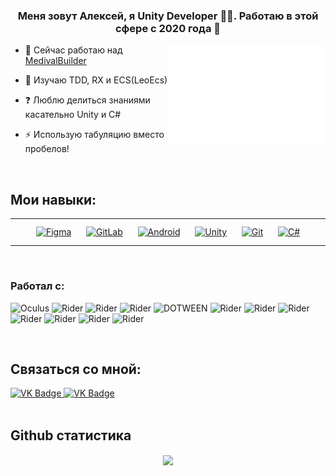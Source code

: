 ### <div align="center">Меня зовут Алексей, я Unity Developer 👨‍💻. Работаю в этой сфере с 2020 года 🚀</div>

<img align="right" alt="GIF" src="https://github.com/AlekseyBerezovskiy/AlekseyBerezovskiy/blob/main/Dog.gif?raw=true" width="250" height="160" />


- 🔭 Сейчас работаю над [MedivalBuilder](https://github.com/AlekseyBerezovskiy/MedivalBuilder)


- 🌱 Изучаю TDD, RX и ECS(LeoEcs)


- ❓ Люблю делиться знаниями касательно Unity и C#


- ⚡ Использую табуляцию вместо пробелов!


<br/>  


## Мои навыки:
<table><tr><td valign="top" width="33%">

<div align="center">  
<a href="https://www.figma.com/" target="_blank"><img style="margin: 10px" src="https://profilinator.rishav.dev/skills-assets/figma-icon.svg" alt="Figma" height="50" /></a>  
<a href="https://about.gitlab.com/" target="_blank"><img style="margin: 10px" src="https://profilinator.rishav.dev/skills-assets/gitlab.svg" alt="GitLab" height="50" /></a>  
<a href="https://www.android.com/intl/en_in/" target="_blank"><img style="margin: 10px" src="https://profilinator.rishav.dev/skills-assets/android-original-wordmark.svg" alt="Android" height="50" /></a>  
<a href="https://unity.com/" target="_blank"><img style="margin: 10px" src="https://profilinator.rishav.dev/skills-assets/unity.png" alt="Unity" height="50" /></a>  
<a href="https://github.com/" target="_blank"><img style="margin: 10px" src="https://profilinator.rishav.dev/skills-assets/git-scm-icon.svg" alt="Git" height="50" /></a>  
<a href="https://docs.microsoft.com/en-us/dotnet/csharp/" target="_blank"><img style="margin: 10px" src="https://profilinator.rishav.dev/skills-assets/csharp-original.svg" alt="C#" height="50" /></a>  
</div>

</td></tr></table>  

<br/>

### Работал с:


![Oculus](https://img.shields.io/static/v1?style=for-the-badge&message=Oculus&color=1C1E20&logo=Oculus&logoColor=FFFFFF&label=)
![Rider](https://img.shields.io/badge/Pico-green?style=for-the-badge&logo=Unity&logoColor==FFFFFF&label=)
![Rider](https://img.shields.io/badge/ARFoundation-orange?style=for-the-badge&logo=Unity&logoColor==FFFFFF&label=)
![Rider](https://img.shields.io/badge/BLE-black?style=for-the-badge&logo=bluetooth&logoColor==FFFFFF&label=)
![DOTWEEN](https://img.shields.io/static/v1?style=for-the-badge&message=DotWeen&color=4f7942&logo=Rider&logoColor=FFFFFF&label=)
![Rider](https://img.shields.io/static/v1?style=for-the-badge&message=Zenject&color=5e5e5e&logo=Rider&logoColor=FFFFFF&label=)
![Rider](https://img.shields.io/static/v1?style=for-the-badge&message=LeoECS&color=000000&logo=Rider&logoColor=FFFFFF&label=)
![Rider](https://img.shields.io/static/v1?style=for-the-badge&message=UniRx&color=f984e5&logo=Rider&logoColor=FFFFFF&label=)
![Rider](https://img.shields.io/badge/UniTask-blue?style=for-the-badge&logo=Rider&logoColor==FFFFFF&label=)
![Rider](https://img.shields.io/badge/Stateless-red?style=for-the-badge&logo=Rider&logoColor==FFFFFF&label=)
![Rider](https://img.shields.io/badge/Web3-yellow?style=for-the-badge&logo=Rider&logoColor==FFFFFF&label=)
![Rider](https://img.shields.io/badge/postgresql-white?style=for-the-badge&logo=postgresql&logoColor==FFFFFF&label=)

<br/>  


## Связаться со мной:
 <div id="badges">
    <a href="https://t.me/berezovskialex" target="_blank">
      <img src="https://img.icons8.com/fluency/48/null/telegram-app.png" width="40" height="40" alt="VK Badge"/>
    </a>
    <a href="https://vk.com/id193755040" target="_blank">
      <img src="https://cdn-icons-png.flaticon.com/512/145/145813.png" width="40" height="40" alt="VK Badge"/>
    </a>
  </div>

<br/>  


## Github статистика
<div align="center"><img src="https://github-readme-stats.vercel.app/api?username=AlekseyBerezovskiy&show_icons=true&count_private=true&hide_border=true" align="center" /></div>  

<br/>
